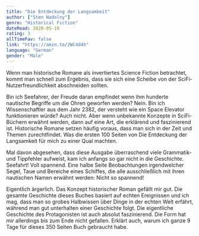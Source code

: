 ```yaml
---
title: "Die Entdeckung der Langsamkeit"
author: ["Sten Nadolny"]
genre: "Historical Fiction"
dateRead: 2020-05-19
rating: 3
allTimeFav: false
link: "https://amzn.to/2WC4d4h"
language: "German"
gender: "Male"
---
```


Wenn man historische Romane als invertiertes Science Fiction betrachtet, kommt man schnell zum Ergebnis, dass sie sich eine Scheibe von der SciFi-Nutzerfreundlichkeit abschneiden sollten.

Bin ich Seefahrer, der Freude daran empfindet wenn ihm hunderte nautische Begriffe um die Ohren geworfen werden? Nein. Bin ich Wissenschaftler aus dem Jahr 2382, der versteht wie ein Space Elevator funktionieren würde? Auch nicht. Aber wenn unbekannte Konzepte in SciFi-Büchern erwähnt werden, dann auf eine Art, die erklärend und faszinierend ist. Historische Romane setzen häufig voraus, dass man sich in der Zeit und Themen zurechtfindet. Was die ersten 100 Seiten von Die Entdeckung der Langsamkeit für mich zu einer Qual machten.

Mal davon abgesehen, dass diese Ausgabe überraschend viele Grammatik- und Tippfehler aufweist, kam ich anfangs so gar nicht in die Geschichte. Seefahrt! Voll spannend. Eine halbe Seite Beobachtungen irgendwelcher Segel, Taue und Bereiche eines Schiffes, die alle ausschließlich mit ihren nautischen Namen erwähnt werden: Nicht so spannend!

Eigentlich ärgerlich. Das Konzept historischer Roman gefällt mir gut. Die gesamte Geschichte dieses Buches basiert auf echten Ereignissen und ich mag, dass man so grobes Halbwissen über Dinge in der echten Welt erfährt, während man gut unterhalten einer Geschichte folgt. Die eigentliche Geschichte des Protagonisten ist auch absolut faszinierend. Die Form hat mir allerdings bis zum Ende nicht gefallen. Erklärt auch, warum ich ganze 9 Tage für dieses 350 Seiten Buch gebraucht habe.
